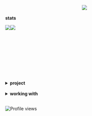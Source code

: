 <p align="center">
  <img src="https://readme-typing-svg.herokuapp.com?color=%2300FFFF&center=true&vCenter=true&multiline=true&duration=5761&lines=Welcome👋"/>
</p>

<b>stats</b>

<div style="display:flex">
  <img height="160em" src="https://github-readme-stats.vercel.app/api?username=Convert-To&hide=issues,contribs&show_icons=true&theme=apprentice"/>
  <img height="160em" src="https://github-readme-stats.vercel.app/api/top-langs/?username=Convert-To&layout=compact&theme=apprentice&langs_count=6&hide_title=true" />
</div>

<br/>
<details>
  <summary><b>project</b></summary>
  <br/>
  <div
    style="display: grid; grid-template-columns: repeat(2, 1fr); gap: 1em"
  >
    <a href="https://github.com/Convert-To/nextjs-forum">
      <img
        src="https://github-readme-stats.vercel.app/api/pin/?username=Convert-To&repo=nextjs-forum&theme=apprentice"
        alt="repo-pic"
      />
    </a>
    <a href="https://github.com/Convert-To/forum-backend">
      <img
        src="https://github-readme-stats.vercel.app/api/pin/?username=Convert-To&repo=forum-backend&theme=apprentice"
        alt="repo-pic"
      />
    </a>
    <a href="https://github.com/Convert-To/net-music-vue">
      <img
        src="https://github-readme-stats.vercel.app/api/pin/?username=Convert-To&repo=net-music-vue&theme=apprentice"
        alt="repo-pic"
      />
    </a>
    <a href="https://github.com/Convert-To/jd-chaoshi" alt="jd-chaoshi">
      <img
        src="https://github-readme-stats.vercel.app/api/pin/?username=Convert-To&repo=jd-chaoshi&theme=apprentice&hide_border"
        alt="repo-pic"
      />
    </a>
  </div>
</details>

<br />

<details>
  <summary><b>working with</b></summary>
  <br/>
    <div style="display: grid; grid-template-columns: repeat(4, 1fr)">
      <figure align="center">
        <img width="64px" src="assets/react.svg" />
        <figcaption><a>React</a></figcaption>
      </figure>
      <figure align="center">
        <img width="64px" src="assets/vue.svg" />
        <figcaption><a>Vue</a></figcaption>
      </figure>
      <figure align="center">
        <img width="64px" src="assets/nextjs.svg" />
        <figcaption><a>NextJS</a></figcaption>
      </figure>
      <figure align="center">
        <img width="64px" src="assets/graphql.svg" />
        <figcaption><a>GraphQL</a></figcaption>
      </figure>
      <figure align="center">
        <img width="64px" src="assets/sass.svg" />
        <figcaption><a>Sass</a></figcaption>
      </figure>
      <figure align="center">
        <img width="64px" src="assets/less.svg" />
        <figcaption><a>Less</a></figcaption>
      </figure>
      <figure align="center">
        <img width="64px" src="assets/tailwindcss.svg" />
        <figcaption><a>Tailwind</a></figcaption>
      </figure>
      <figure align="center">
        <img width="64px" src="assets/materialui.svg" />
        <figcaption><a>Material-UI</a></figcaption>
      </figure>
      <figure align="center">
        <img width="64px" src="assets/antdesign.svg" />
        <figcaption><a>Ant-Design</a></figcaption>
      </figure>
      <figure align="center">
        <img width="64px" src="assets/vant.svg" />
        <figcaption><a>Vant-UI</a></figcaption>
      </figure>
    </div>
  <br />
</details>
<br />

![Profile views](https://gpvc.arturio.dev/Convert-To)
